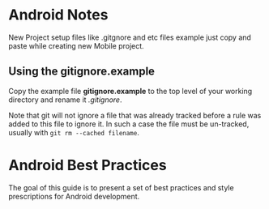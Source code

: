 # Android Notes

New Project setup files like .gitgnore and etc files example just copy and paste while creating new Mobile project.


## Using the gitignore.example

Copy the example file **gitignore.example** to the top level of your working directory and rename it *.gitignore*.

Note that git will not ignore a file that was already tracked before a rule was added to this file to ignore it. In such a case the file must be un-tracked, usually with `git rm --cached filename`.


# Android Best Practices


The goal of this guide is to present a set of best practices and style
prescriptions for Android development.
